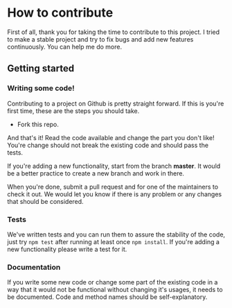 # How to contribute
First of all, thank you for taking the time to contribute to this project. I tried to make a stable project and try to fix bugs and add new features continuously. You can help me do more.

## Getting started

### Writing some code!

Contributing to a project on Github is pretty straight forward. If this is you're first time, these are the steps you should take.

- Fork this repo.

And that's it! Read the code available and change the part you don't like! You're change should not break the existing code and should pass the tests.

If you're adding a new functionality, start from the branch **master**. It would be a better practice to create a new branch and work in there.

When you're done, submit a pull request and for one of the maintainers to check it out. We would let you know if there is any problem or any changes that should be considered.

### Tests

We've written tests and you can run them to assure the stability of the code, just try `npm test` after running at least once `npm install`. If you're adding a new functionality please write a test for it.

### Documentation

If you write some new code or change some part of the existing code in a way that it would not be functional without changing it's usages, it needs to be documented. Code and method names should be self-explanatory.